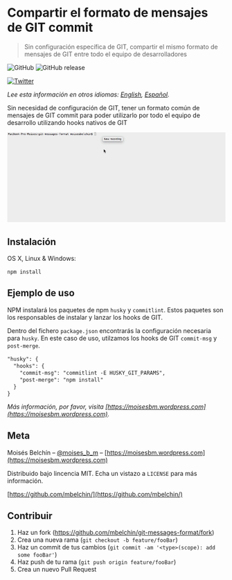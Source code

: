# Compartir el formato de mensajes de GIT commit
> Sin configuración específica de GIT, compartir el mismo formato de mensajes de GIT entre todo el equipo de desarrolladores

![GitHub](https://img.shields.io/github/license/mbelchin/git-messages-format.svg)
![GitHub release](https://img.shields.io/github/release/mbelchin/git-messages-format.svg)


[![Twitter](https://img.shields.io/twitter/url/https/shields.io.svg?style=social)](https://twitter.com/intent/tweet?text=Wow:&url=https%3A%2F%2Fgithub.com%2Fmbelchin%2Fgit-messages-format&hashtags=git,hooks,developers,commit,format)


*Lee esta información en otros idiomas: [English](README.md), [Español](README.es.md).*

Sin necesidad de configuración de GIT, tener un formato común de mensajes de GIT commit para poder utilizarlo por todo el equipo de desarrollo utilizando hooks nativos de GIT

![](example.gif)

## Instalación

OS X, Linux & Windows:

```
npm install
```

## Ejemplo de uso

NPM instalará los paquetes de npm `husky` y `commitlint`. Estos paquetes son 
los responsables de instalar y lanzar los hooks de GIT.

Dentro del fichero `package.json` encontrarás la configuración necesaria para
`husky`.
En este caso de uso, utilzamos los hooks de GIT `commit-msg` y `post-merge`.

```
"husky": {
  "hooks": {
    "commit-msg": "commitlint -E HUSKY_GIT_PARAMS",
    "post-merge": "npm install"
  }
}
```

_Más información, por favor, visita [https://moisesbm.wordpress.com](https://moisesbm.wordpress.com)._

## Meta

Moisés Belchín – [@moises_b_m](https://twitter.com/moises_b_m) – [https://moisesbm.wordpress.com](https://moisesbm.wordpress.com)

Distribuido bajo lincencia MIT. Echa un vistazo a ``LICENSE`` para más información.

[https://github.com/mbelchin/](https://github.com/mbelchin/)

## Contribuir

1. Haz un fork (<https://github.com/mbelchin/git-messages-format/fork>)
2. Crea una nueva rama (`git checkout -b feature/fooBar`)
3. Haz un commit de tus cambios (`git commit -am '<type>(scope): add some fooBar'`)
4. Haz push de tu rama (`git push origin feature/fooBar`)
5. Crea un nuevo Pull Request
